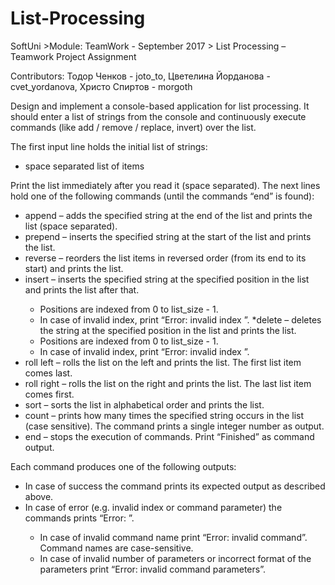 # List-Processing
SoftUni >Module: TeamWork - September 2017 > List Processing – Teamwork Project Assignment

Contributors: Тодор Ченков - joto_to, Цветелина Йорданова - cvet_yordanova, Христо Спиртов - morgoth

Design and implement a console-based application for list processing. It should enter a list of strings from the console and continuously execute commands (like add / remove / replace, invert) over the list. 

The first input line holds the initial list of strings:
* space separated list of items

Print the list immediately after you read it (space separated).
The next lines hold one of the following commands (until the commands “end” is found):
* append <string> – adds the specified string at the end of the list and prints the list (space separated).
* prepend <string> – inserts the specified string at the start of the list and prints the list.
* reverse – reorders the list items in reversed order (from its end to its start) and prints the list.
* insert <index> <string> – inserts the specified string at the specified position in the list and prints the list after that.
    * Positions are indexed from 0 to list_size - 1.
    * In case of invalid index, print “Error: invalid index <index>”.
*delete <index> – deletes the string at the specified position in the list and prints the list.
    * Positions are indexed from 0 to list_size - 1.
    * In case of invalid index, print “Error: invalid index <index>”.
* roll left – rolls the list on the left and prints the list. The first list item comes last.
* roll right – rolls the list on the right and prints the list. The last list item comes first.
* sort – sorts the list in alphabetical order and prints the list.
* count <string> – prints how many times the specified string occurs in the list (case sensitive). The command prints a single integer number as output.
* end – stops the execution of commands. Print “Finished” as command output.
  
Each command produces one of the following outputs:
* In case of success the command prints its expected output as described above.
* In case of error (e.g. invalid index or command parameter) the commands prints “Error: <error message>”.
    * In case of invalid command name print “Error: invalid command”. Command names are case-sensitive.
    * In case of invalid number of parameters or incorrect format of the parameters print “Error: invalid command parameters”.
